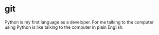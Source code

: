 # git
Python is my first language as a developer. For me talking to the computer using Python is like talking to the computer in plain English.
